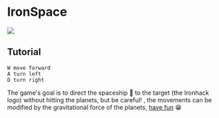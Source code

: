 # IronSpace

[![](https://i.imgur.com/Q0NqIJ4.png)](https://girgetto.github.io/IronSpace/index.html)


Tutorial 
--------
```
W move forward
A turn left
D turn right
```

The game's goal is to direct the spaceship 🚀 to the target (the Ironhack logo) without hitting the planets, but be careful! , the movements can be modified by the gravitational force of the planets, [have fun](https://girgetto.github.io/IronSpace/index.html) 😁
